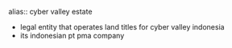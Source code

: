 alias:: cyber valley estate

- legal entity that operates land titles for cyber valley indonesia
- its indonesian pt pma company